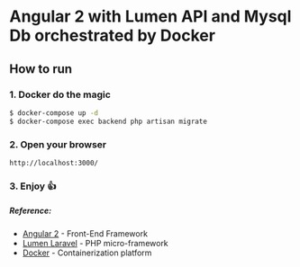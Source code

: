 # Angular 2 with Lumen API and Mysql Db orchestrated by Docker


## How to run

### 1. Docker do the magic 
```sh
$ docker-compose up -d
$ docker-compose exec backend php artisan migrate
```
### 2. Open your browser
```
http://localhost:3000/
```
### 3. Enjoy :thumbsup:

##### Reference:
 - [Angular 2](https://angular.io/docs/ts/latest/) - Front-End Framework
 - [Lumen Laravel](https://lumen.laravel.com/docs/5.3) - PHP micro-framework
 - [Docker](https://docs.docker.com/) - Containerization platform